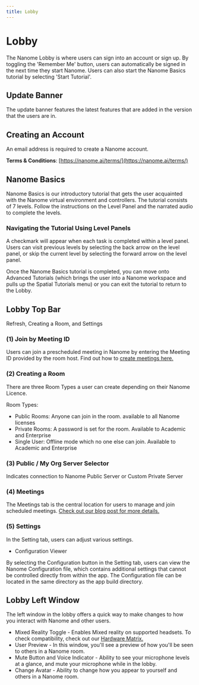 ```yaml
---
title: Lobby
---
```


# Lobby

<vimg src="navigating-page/124loginscreen.png" />

The Nanome Lobby is where users can sign into an account or sign up. By toggling the 'Remember Me' button, users can automatically be signed in the next time they start Nanome. Users can also start the Nanome Basics tutorial by selecting 'Start Tutorial'.

## Update Banner

<vimg src="navigating-page/1243updatebanner.jpg" />

The update banner features the latest features that are added in the version that the users are in.

## Creating an Account

<vimg src="navigating-page/124accountcreation.jpg" />

An email address is required to create a Nanome account.

**Terms & Conditions**: [https://nanome.ai/terms/](https://nanome.ai/terms/)

## Nanome Basics

<vimg src="navigating-page/nanome_basics.png" />

Nanome Basics is our introductory tutorial that gets the user acquainted with the Nanome virtual environment and controllers. The tutorial consists of 7 levels. Follow the instructions on the Level Panel and the narrated audio to complete the levels.

### Navigating the Tutorial Using Level Panels

<vimg src="navigating-page/tutorial_task_panel.png" />

A checkmark will appear when each task is completed within a level panel. Users can visit previous levels by selecting the back arrow on the level panel, or skip the current level by selecting the forward arrow on the level panel.

<vimg src="navigating-page/nanome_basics_completed.png" />

Once the Nanome Basics tutorial is completed, you can move onto Advanced Tutorials (which brings the user into a Nanome workspace and pulls up the Spatial Tutorials menu) or you can exit the tutorial to return to the Lobby.

## Lobby Top Bar

Refresh, Creating a Room, and Settings

<vimg src="navigating-page/lobbytopbar1.24.3numbered.jpg" />

### (1) Join by Meeting ID

Users can join a prescheduled meeting in Nanome by entering the Meeting ID provided by the room host. Find out how to <a href="https://docs.nanome.ai/home.nanome.ai/meetings.html">create meetings here. </a>

### (2) Creating a Room

<vimg src="navigating-page/createroom.jpg" />

There are three Room Types a user can create depending on their Nanome Licence.

Room Types:

- Public Rooms: Anyone can join in the room. available to all Nanome licenses
- Private Rooms: A password is set for the room. Available to Academic and Enterprise
- Single User: Offline mode which no one else can join. Available to Academic and Enterprise

### (3) Public / My Org Server Selector

Indicates connection to Nanome Public Server or Custom Private Server

### (4) Meetings 

<vimg src="navigating-page/1.24.3meetingslobby.jpg" />

The Meetings tab is the central location for users to manage and join scheduled meetings. <a href="https://blog.matryx.ai/nanome-v1-23-the-meetings-update-6bac8c553d4b">Check out our blog post for more details. </a>

### (5) Settings

<vimg src="navigating-page/lobbysettings.jpg" />

In the Setting tab, users can adjust various settings.

- Configuration Viewer

By selecting the Configuration button in the Setting tab, users can view the Nanome Configuration file, which contains additional settings that cannot be controlled directly from within the app. The Configuration file can be located in the same directory as the app build directory.

<vimg src="navigating-page/Lobby-ConfigurationViewer.jpg" />

## Lobby Left Window

<vimg src="navigating-page/1243lobbyleftwindow.jpg" />

The left window in the lobby offers a quick way to make changes to how you interact with Nanome and other users.

- Mixed Reality Toggle - Enables Mixed reality on supported headsets. To check compatibility, check out our <a href="https://docs.nanome.ai/help/choosinghardware.html">Hardware Matrix. </a>
- User Preview - In this window, you'll see a preview of how you'll be seen to others in a Nanome room.
- Mute Button and Voice Indicator - Ability to see your microphone levels at a glance, and mute your microphone while in the lobby.
- Change Avatar - Ability to change how you appear to yourself and others in a Nanome room.
